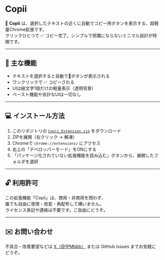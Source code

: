 # Copii

📑 **Copii** は、選択したテキストの近くに自動でコピー用ボタンを表示する、超軽量Chrome拡張です。  
クリックひとつで ✅ コピー完了。シンプルで邪魔にならないミニマル設計が特徴です。

---

## 🔧 主な機能

- テキストを選択すると自動で📑ボタンが表示される
- ワンクリックで ✅ コピーされる
- UIは絵文字1個だけの軽量表示（透明背景）
- ペースト機能や余計なUIは一切なし

---

## 💻 インストール方法

1. このリポジトリの [`Copii_Extension.zip`](https://github.com/ユーザー名/copii-extension/raw/main/Copii_Extension.zip) をダウンロード
2. ZIPを展開（右クリック → 解凍）
3. Chromeで `chrome://extensions/` にアクセス
4. 右上の「デベロッパーモード」をONにする
5. 「パッケージ化されていない拡張機能を読み込む」ボタンから、展開したフォルダを選択

---

## 🔓 利用許可

この拡張機能「Copii」は、商用・非商用を問わず、  
誰でも自由に使用・改変・再配布して構いません。  
ライセンス表記や連絡は不要です。ご自由にどうぞ。

---

## ✉️ お問い合わせ

不具合・改善要望などは [X（@1PMbbb）](https://x.com/1PMbbb) または GitHub Issues までお気軽にどうぞ。
